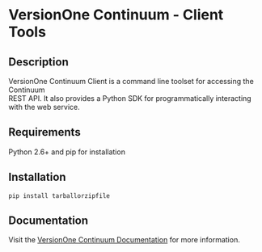 # VersionOne Continuum - Client Tools

## Description

VersionOne Continuum Client is a command line toolset for accessing the Continuum  
REST API. It also provides a Python SDK for programmatically 
interacting with the web service.

## Requirements

Python 2.6+ and pip for installation

## Installation

```
pip install tarballorzipfile
```

## Documentation

Visit the [VersionOne Continuum Documentation](https://community.versionone.com/VersionOne_Continuum/REST_API_and_Command_Line_Tools/Client_Tools) for more information.
